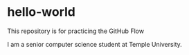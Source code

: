 # hello-world
This repository is for practicing the GitHub Flow

I am a senior computer science student at Temple University.

